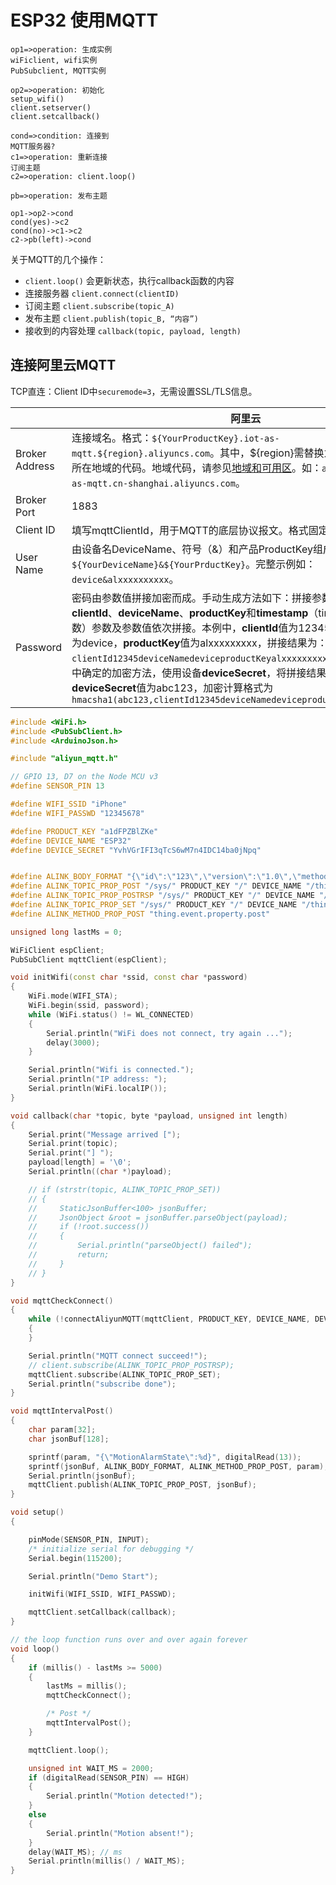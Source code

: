 # ESP32 使用MQTT

```flow
op1=>operation: 生成实例 
wiFiclient, wifi实例
PubSubclient, MQTT实例

op2=>operation: 初始化
setup_wifi()
client.setserver()
client.setcallback()

cond=>condition: 连接到
MQTT服务器?
c1=>operation: 重新连接
订阅主题
c2=>operation: client.loop()

pb=>operation: 发布主题

op1->op2->cond
cond(yes)->c2
cond(no)->c1->c2
c2->pb(left)->cond
```



关于MQTT的几个操作：

- `client.loop()` 会更新状态，执行callback函数的内容
- 连接服务器 `client.connect(clientID)`
- 订阅主题 `client.subscribe(topic_A)`
- 发布主题 `client.publish(topic_B, “内容”)`
- 接收到的内容处理 `callback(topic, payload, length)`



## 连接阿里云MQTT

TCP直连：Client ID中`securemode=3`，无需设置SSL/TLS信息。



|                | 阿里云                                                       |
| -------------- | ------------------------------------------------------------ |
| Broker Address | 连接域名。格式：`${YourProductKey}.iot-as-mqtt.${region}.aliyuncs.com`。其中，${region}需替换为您物联网平台服务所在地域的代码。地域代码，请参见[地域和可用区](https://www.alibabacloud.com/help/zh/doc-detail/40654.htm#concept-h4v-j5k-xdb)。如：`alxxxxxxxxxx.iot-as-mqtt.cn-shanghai.aliyuncs.com`。 |
| Broker Port    | 1883                                                       |
| Client ID      | 填写mqttClientId，用于MQTT的底层协议报文。格式固定：`${clientId}|securemode=3,signmethod=hmacsha1|`。完整示例：`12345|securemode=3,signmethod=hmacsha1|`。其中，${clientId}为设备的ID信息。可取任意值，长度在64字符以内。建议使用设备的MAC地址或SN码。securemode为安全模式，TCP直连模式设置为`securemode=3`，TLS直连为`securemode=2`。signmethod为算法类型，支持hmacmd5和hmacsha1。 |
| User Name | 由设备名DeviceName、符号（&）和产品ProductKey组成。固定格式：`${YourDeviceName}&${YourPrductKey}`。完整示例如：`device&alxxxxxxxxxx`。 |
| Password  | 密码由参数值拼接加密而成。手动生成方法如下：拼接参数。提交给服务器的**clientId**、**deviceName**、**productKey**和**timestamp**（timestamp为非必选参数）参数及参数值依次拼接。本例中，**clientId**值为12345，**deviceName**值为device，**productKey**值为alxxxxxxxxx，拼接结果为：`clientId12345deviceNamedeviceproductKeyalxxxxxxxxx`加密。通过**Client ID**中确定的加密方法，使用设备**deviceSecret**，将拼接结果加密。假设设备的**deviceSecret**值为abc123，加密计算格式为`hmacsha1(abc123,clientId12345deviceNamedeviceproductKeyalxxxxxxxxxx)` |







```c++
#include <WiFi.h>
#include <PubSubClient.h>
#include <ArduinoJson.h>

#include "aliyun_mqtt.h"

// GPIO 13, D7 on the Node MCU v3
#define SENSOR_PIN 13

#define WIFI_SSID "iPhone"
#define WIFI_PASSWD "12345678"

#define PRODUCT_KEY "a1dFPZBlZKe"
#define DEVICE_NAME "ESP32"
#define DEVICE_SECRET "YvhVGrIFI3qTcS6wM7n4IDC14ba0jNpq"


#define ALINK_BODY_FORMAT "{\"id\":\"123\",\"version\":\"1.0\",\"method\":\"%s\",\"params\":%s}"
#define ALINK_TOPIC_PROP_POST "/sys/" PRODUCT_KEY "/" DEVICE_NAME "/thing/event/property/post"
#define ALINK_TOPIC_PROP_POSTRSP "/sys/" PRODUCT_KEY "/" DEVICE_NAME "/thing/event/property/post_reply"
#define ALINK_TOPIC_PROP_SET "/sys/" PRODUCT_KEY "/" DEVICE_NAME "/thing/service/property/set"
#define ALINK_METHOD_PROP_POST "thing.event.property.post"

unsigned long lastMs = 0;

WiFiClient espClient;
PubSubClient mqttClient(espClient);

void initWifi(const char *ssid, const char *password)
{
    WiFi.mode(WIFI_STA);
    WiFi.begin(ssid, password);
    while (WiFi.status() != WL_CONNECTED)
    {
        Serial.println("WiFi does not connect, try again ...");
        delay(3000);
    }

    Serial.println("Wifi is connected.");
    Serial.println("IP address: ");
    Serial.println(WiFi.localIP());
}

void callback(char *topic, byte *payload, unsigned int length)
{
    Serial.print("Message arrived [");
    Serial.print(topic);
    Serial.print("] ");
    payload[length] = '\0';
    Serial.println((char *)payload);

    // if (strstr(topic, ALINK_TOPIC_PROP_SET))
    // {
    //     StaticJsonBuffer<100> jsonBuffer;
    //     JsonObject &root = jsonBuffer.parseObject(payload);
    //     if (!root.success())
    //     {
    //         Serial.println("parseObject() failed");
    //         return;
    //     }
    // }
}

void mqttCheckConnect()
{
    while (!connectAliyunMQTT(mqttClient, PRODUCT_KEY, DEVICE_NAME, DEVICE_SECRET))
    {
    }

    Serial.println("MQTT connect succeed!");
    // client.subscribe(ALINK_TOPIC_PROP_POSTRSP);
    mqttClient.subscribe(ALINK_TOPIC_PROP_SET);
    Serial.println("subscribe done");
}

void mqttIntervalPost()
{
    char param[32];
    char jsonBuf[128];

    sprintf(param, "{\"MotionAlarmState\":%d}", digitalRead(13));
    sprintf(jsonBuf, ALINK_BODY_FORMAT, ALINK_METHOD_PROP_POST, param);
    Serial.println(jsonBuf);
    mqttClient.publish(ALINK_TOPIC_PROP_POST, jsonBuf);
}

void setup()
{

    pinMode(SENSOR_PIN, INPUT);
    /* initialize serial for debugging */
    Serial.begin(115200);

    Serial.println("Demo Start");

    initWifi(WIFI_SSID, WIFI_PASSWD);

    mqttClient.setCallback(callback);
}

// the loop function runs over and over again forever
void loop()
{
    if (millis() - lastMs >= 5000)
    {
        lastMs = millis();
        mqttCheckConnect();

        /* Post */
        mqttIntervalPost();
    }

    mqttClient.loop();

    unsigned int WAIT_MS = 2000;
    if (digitalRead(SENSOR_PIN) == HIGH)
    {
        Serial.println("Motion detected!");
    }
    else
    {
        Serial.println("Motion absent!");
    }
    delay(WAIT_MS); // ms
    Serial.println(millis() / WAIT_MS);
}
```

